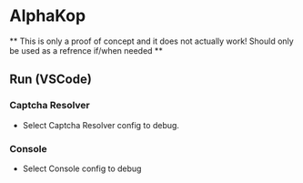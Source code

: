# AlphaKop

** This is only a proof of concept and it does not actually work! Should only be used as a refrence if/when needed **

## Run (VSCode)

### Captcha Resolver

- Select Captcha Resolver config to debug.

### Console

- Select Console config to debug
